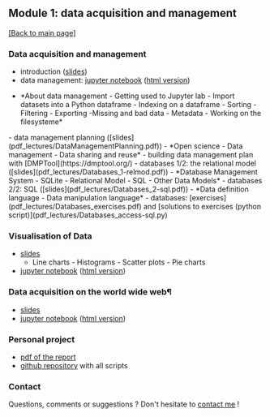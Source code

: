 ## Module 1: data acquisition and management

[[Back to main page]](../index.md)

### Data acquisition and management
- introduction ([slides](pdf_lectures/Data_Acquisition_and_Management_1.pdf))
- data management: [jupyter notebook](nb_lectures/M1-D1-DM.ipynb) ([html version](nb_lectures/M1-D1-DM.html))
<ul style="list-style-type:disc">
    <li> *About data management - Getting used to Jupyter lab - Import datasets into a Python dataframe - Indexing on a dataframe - Sorting - Filtering - Exporting -Missing and bad data - Metadata - Working on the filesysteme*
    </li>
    </ul>
- data management planning ([slides](pdf_lectures/DataManagementPlanning.pdf))
    - *Open science - Data management - Data sharing and reuse*
    - building data management plan with [DMPTool](https://dmptool.org/)
- databases 1/2: the relational model ([slides](pdf_lectures/Databases_1-relmod.pdf))
    - *Database Management System - SQLite - Relational Model - SQL - Other Data Models*
- databases 2/2: SQL ([slides](pdf_lectures/Databases_2-sql.pdf))
    - *Data definition language - Data manipulation language*
- databases: [exercises](pdf_lectures/Databases_exercises.pdf) and [solutions to exercises (python script)](pdf_lectures/Databases_access-sql.py)

### Visualisation of Data
- [slides](pdf_lectures/Data_Acquisition_and_Management_2.pdf)
    - Line charts - Histograms - Scatter plots - Pie charts
- [jupyter notebook](nb_lectures/M1-D2-DV.ipynb) ([html version](nb_lectures/M1-D2-DV.html))

### Data acquisition on the world wide web¶
- [slides](pdf_lectures/Data_Acquisition_and_Management_3.pdf)
- [jupyter notebook](nb_lectures/M1-D3-WWW.ipynb) ([html version](nb_lectures/M1-D3-WWW.html))

### Personal project
- [pdf of the report](my_project/CAS-ADS-M1-Project_mzufferey.pdf)
- [github repository](https://github.com/marzuf/CAS_ADS/tree/master/CAS_2020_M1) with all scripts 

### Contact
Questions, comments or suggestions ? Don't hesitate to [contact me](mailto:zufferey.marie@bluewin.ch) !

<!--### Off-topic advertising
Last but most importantly, support the [GRAAL](http://graal-defenseanimale.org) !
-->

